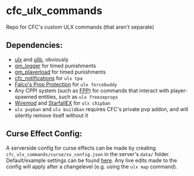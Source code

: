 # cfc_ulx_commands
Repo for CFC's custom ULX commands (that aren't separate)


## Dependencies:
- [ulx](https://github.com/TeamUlysses/ulx) and [ulib](https://github.com/TeamUlysses/ulib), obviously
- [gm_logger](https://github.com/CFC-Servers/gm_logger) for timed punishments
- [gm_playerload](https://github.com/CFC-Servers/gm_playerload) for timed punishments
- [cfc_notifications](https://github.com/CFC-Servers/cfc_notifications) for `ulx tpa`
- [Falco's Prop Protection](https://github.com/FPtje/Falcos-Prop-protection) for `ulx forcebuddy`
- Any CPPI system (such as [FPP](https://github.com/FPtje/Falcos-Prop-protection)) for commands that interact with player-spawned entities, such as `ulx freezeprops`
- [Wiremod](https://github.com/wiremod/wire) and [StarfallEX](https://github.com/thegrb93/StarfallEx) for `ulx chipban`
- `ulx pvpban` and `ulx buildban` requires CFC's private pvp addon, and will silently remove itself without it

## Curse Effect Config:
A serverside config for curse effects can be made by creating `cfc_ulx_commands/curse/sv_config.json` in the server's `data/` folder.
Default/example settings can be found [here](/lua/cfc_ulx_commands/curse/sv_config_default.json).
Any live edits made to the config will apply after a changelevel (e.g. using the `ulx map` command).
